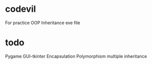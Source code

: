 # codevil
For practice OOP
Inheritance
exe file




# todo
Pygame
GUI-tkinter
Encapsulation
Polymorphism
multiple inheritance


